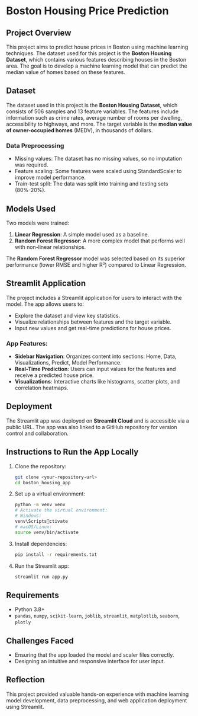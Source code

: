 
# Boston Housing Price Prediction

## Project Overview
This project aims to predict house prices in Boston using machine learning techniques. The dataset used for this project is the **Boston Housing Dataset**, which contains various features describing houses in the Boston area. The goal is to develop a machine learning model that can predict the median value of homes based on these features.

## Dataset
The dataset used in this project is the **Boston Housing Dataset**, which consists of 506 samples and 13 feature variables. The features include information such as crime rates, average number of rooms per dwelling, accessibility to highways, and more. The target variable is the **median value of owner-occupied homes** (MEDV), in thousands of dollars.

### Data Preprocessing
- Missing values: The dataset has no missing values, so no imputation was required.
- Feature scaling: Some features were scaled using StandardScaler to improve model performance.
- Train-test split: The data was split into training and testing sets (80%-20%).

## Models Used
Two models were trained:
1. **Linear Regression**: A simple model used as a baseline.
2. **Random Forest Regressor**: A more complex model that performs well with non-linear relationships.

The **Random Forest Regressor** model was selected based on its superior performance (lower RMSE and higher R²) compared to Linear Regression.

## Streamlit Application
The project includes a Streamlit application for users to interact with the model. The app allows users to:
- Explore the dataset and view key statistics.
- Visualize relationships between features and the target variable.
- Input new values and get real-time predictions for house prices.

### App Features:
- **Sidebar Navigation**: Organizes content into sections: Home, Data, Visualizations, Predict, Model Performance.
- **Real-Time Prediction**: Users can input values for the features and receive a predicted house price.
- **Visualizations**: Interactive charts like histograms, scatter plots, and correlation heatmaps.

## Deployment
The Streamlit app was deployed on **Streamlit Cloud** and is accessible via a public URL. The app was also linked to a GitHub repository for version control and collaboration.

## Instructions to Run the App Locally
1. Clone the repository:
    ```bash
    git clone <your-repository-url>
    cd boston_housing_app
    ```

2. Set up a virtual environment:
    ```bash
    python -m venv venv
    # Activate the virtual environment:
    # Windows:
    venv\Scriptsctivate
    # macOS/Linux:
    source venv/bin/activate
    ```

3. Install dependencies:
    ```bash
    pip install -r requirements.txt
    ```

4. Run the Streamlit app:
    ```bash
    streamlit run app.py
    ```

## Requirements
- Python 3.8+
- `pandas`, `numpy`, `scikit-learn`, `joblib`, `streamlit`, `matplotlib`, `seaborn`, `plotly`

## Challenges Faced
- Ensuring that the app loaded the model and scaler files correctly.
- Designing an intuitive and responsive interface for user input.

## Reflection
This project provided valuable hands-on experience with machine learning model development, data preprocessing, and web application deployment using Streamlit.

